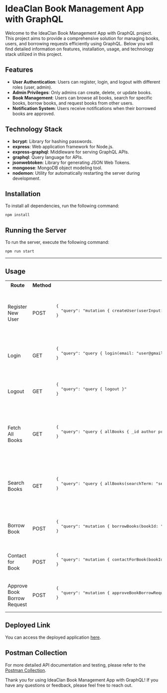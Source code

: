 # IdeaClan Book Management App with GraphQL

Welcome to the IdeaClan Book Management App with GraphQL project. This project aims to provide a comprehensive solution for managing books, users, and borrowing requests efficiently using GraphQL. Below you will find detailed information on features, installation, usage, and technology stack utilized in this project.

## Features

- **User Authentication**: Users can register, login, and logout with different roles (user, admin).
- **Admin Privileges**: Only admins can create, delete, or update books.
- **Book Management**: Users can browse all books, search for specific books, borrow books, and request books from other users.
- **Notification System**: Users receive notifications when their borrowed books are approved.

## Technology Stack

- **bcrypt**: Library for hashing passwords.
- **express**: Web application framework for Node.js.
- **express-graphql**: Middleware for serving GraphQL APIs.
- **graphql**: Query language for APIs.
- **jsonwebtoken**: Library for generating JSON Web Tokens.
- **mongoose**: MongoDB object modeling tool.
- **nodemon**: Utility for automatically restarting the server during development.

## Installation

To install all dependencies, run the following command:

`npm install`

## Running the Server

To run the server, execute the following command:

`npm run start`

<hr/>

## Usage

<table>
  <tr>
    <th>Route</th>
    <th>Method</th>
    <th>Body</th>
    <th>Query</th>
    <th>Result</th>
  </tr>
  <tr>
    <td>Register New User</td>
    <td>POST</td>
    <td>
      <pre>
{
  "query": "mutation { createUser(userInput: { email: &quot;example@gmail.com&quot;, password: &quot;****&quot;, role: &quot;user&quot; }) { _id email role }}"
}
      </pre>
    </td>
    <td>createUser(userInput:UserInput):User</td>
    <td>
      <pre>
type User {
        _id:ID!
        email:String!
        password:String
        role:String!
        borrowedBooks:[Book!]
    }
      </pre>
    </td>
  </tr>
  <tr>
    <td>Login</td>
    <td>GET</td>
    <td>
      <pre>
{
  "query": "query { login(email: &quot;user@gmail.com&quot;, password: &quot;123&quot;) { token }}"
}
      </pre>
    </td>
    <td>login(email:String!, password:String!):AuthData!</td>
    <td>
      <pre>
type AuthData {
        userId: ID!
        token: String!
        tokenExpiration: Int!
      }
      </pre>
    </td>
  </tr>
  <tr>
    <td>Logout</td>
    <td>GET</td>
    <td>
      <pre>
{
  "query": "query { logout }"
}
      </pre>
    </td>
    <td>logout:String!</td>
    <td>
      <pre>
{
  "type": "String",
  "message": "Successfully logged out"
}
      </pre>
    </td>
  </tr>
  <tr>
    <td>Fetch All Books</td>
    <td>GET</td>
    <td>
      <pre>
{
  "query": "query { allBooks { _id author price title release_year }}"
}
      </pre>
    </td>
    <td>allBooks(searchTerm: String):[Book!]!</td>
    <td>
      <pre>
type Book {
        _id:ID!
        author:String!
        price:Float!
        title:String!
        release_year:Int!
        bookBorrowedBy:User!
    }
      </pre>
    </td>
  </tr>
  <tr>
    <td>Search Books</td>
    <td>GET</td>
    <td>
      <pre>
{
  "query": "query { allBooks(searchTerm: &quot;search query&quot;) { _id author title }}"
}
      </pre>
    </td>
    <td>allBooks(searchTerm: String):[Book!]!</td>
    <td>
      <pre>
type Book {
        _id:ID!
        author:String!
        price:Float!
        title:String!
        release_year:Int!
        bookBorrowedBy:User!
    }
      </pre>
    </td>
  </tr>
  <tr>
    <td>Borrow Book</td>
    <td>POST</td>
    <td>
      <pre>
{
  "query": "mutation { borrowBooks(bookId: &quot;65f5e73af5ecf60ed2e28ed2&quot;) }"
}
      </pre>
    </td>
    <td>        borrowBooks(bookId:String):String!
</td>
    <td>
      <pre>
{
  "type": "String",
  "message": "Book successfully borrowed"
}
      </pre>
    </td>
  </tr>
  <tr>
    <td>Contact for Book</td>
    <td>POST</td>
    <td>
      <pre>
{
  "query": "mutation { contactForBook(bookId: &quot;65f68e9e216de737df19ed6d&quot;) }"
}
      </pre>
    </td>
    <td>        contactForBook(bookId:ID!):String!
</td>
    <td>
      <pre>
{
  "type": "String",
  "message": "Contact request sent successfully"
}
      </pre>
    </td>
  </tr>
  <tr>
    <td>Approve Book Borrow Request</td>
    <td>POST</td>
    <td>
      <pre>
{
  "query": "mutation { approveBookBorrowRequest(notificationID: &quot;65f69357216de737df19ed97&quot;) }"
}
      </pre>
    </td>
    <td>approveBookBorrowRequest(notificationID:ID!):String!
</td>
    <td>
      <pre>
{
  "type": "String",
  "message": "Borrow request approved successfully"
}
      </pre>
    </td>
  </tr>
</table>

## Deployed Link

You can access the deployed application [here](https://graphql-book-menegment-app.onrender.com/graphql).

## Postman Collection

For more detailed API documentation and testing, please refer to the [Postman Collection](https://speeding-trinity-718409.postman.co/workspace/New-Team-Workspace~fbcd3a3b-c6f6-4d19-b458-99ac3e176cae/collection/28670083-14468798-b67f-47d8-bd10-61ced65cdaee?action=share&creator=28670083).

Thank you for using IdeaClan Book Management App with GraphQL! If you have any questions or feedback, please feel free to reach out.
